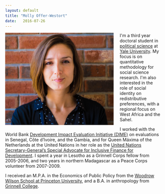```yaml
---
layout: default
title: "Molly Offer-Westort"
date:   2016-07-26
---
```

<img style="float: left; width: 350px; margin: 0 20px 10px 0" src="/assets/molly_brick.jpg" alt="pic" />

I'm a third year doctoral student in [political science](http://politicalscience.yale.edu/) at [Yale University](http://www.yale.edu/). 
My focus is on quantitative methodology for social science research. I'm also interested in the role of social identity on redistributive preferences, with a regional focus on West Africa and the Sahel.

I  worked with the World Bank [Development Impact Evaluation Initiative (DIME)](http://web.worldbank.org/WBSITE/EXTERNAL/EXTDEC/EXTDEVIMPEVAINI/0,,contentMDK:23422972~pagePK:64168445~piPK:64168309~theSitePK:3998212,00.html) on evaluations in Senegal, Côte d’Ivoire, and the Gambia, and for Queen Máxima of the Netherlands at the United Nations in her role as the [United Nations Secretary-General’s Special Advocate for Inclusive Finance for Development](https://www.unsgsa.org/). I spent a year in Lesotho as a Grinnell Corps fellow from 2005-2006, and two years in northern Madagascar as a Peace Corps volunteer from 2007-2009.

I received an M.P.A. in the Economics of Public Policy from the [Woodrow Wilson School at Princeton University](http://wws.princeton.edu/), and a B.A. in anthropology from [Grinnell College](http://www.grinnell.edu).



